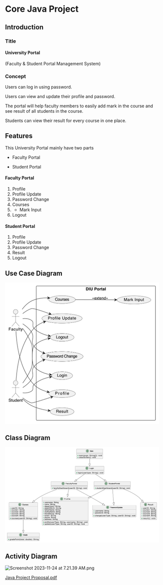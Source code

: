 # Core Java Project
## Introduction

### Title

#### University Portal

(Faculty & Student Portal Management System)

### Concept

Users can log in using password.

Users can view and update their profile and password.

The portal will help faculty members to easily add mark in the course and  see result of all students in the course.

Students can view their result for every course in one place.

## Features
This University Portal mainly have two parts

* Faculty Portal

* Student Portal

#### Faculty Portal
1. Profile
2. Profile Update
3. Password Change
4. Courses
4. * Mark Input
5. Logout


#### Student Portal
1. Profile
2. Profile Update
3. Password Change
4. Result
5. Logout

## Use Case Diagram

![img_4.png](img_4.png)

## Class Diagram

![img.png](img.png)

## Activity Diagram

![Screenshot 2023-11-24 at 7.21.39 AM.png](..%2F..%2F..%2F..%2F..%2Fvar%2Ffolders%2F3_%2Fbrs099yn0nqd0prfrstkh33h0000gn%2FT%2FTemporaryItems%2FNSIRD_screencaptureui_98Mp7g%2FScreenshot%202023-11-24%20at%207.21.39%20AM.png)


[Java Project Proposal.pdf](..%2F..%2F..%2FDownloads%2FJava%20Project%20Proposal.pdf)
